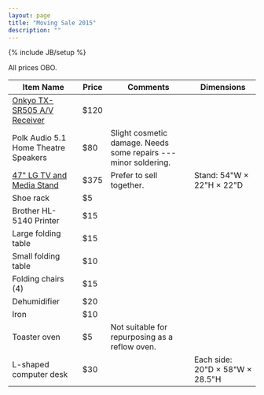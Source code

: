 ```yaml
---
layout: page
title: "Moving Sale 2015"
description: ""
---
```

{% include JB/setup %}

All prices OBO.

<table>
	<thead>
		<tr>
			<th>Item Name</th>
			<th>Price</th>
			<th>Comments</th>
			<th>Dimensions</th>
		</tr>
	</thead>
	<tbody>
		<tr>
			<td><a href="http://www.kijiji.ca/v-view-details.html?adId=1054110354">Onkyo TX-SR505 A/V Receiver</a></td>
			<td>$120</td>
			<td></td>
		</tr>
		<tr>
			<td>Polk Audio 5.1 Home Theatre Speakers</td>
			<td>$80</td>
			<td>Slight cosmetic damage. Needs some repairs --- minor soldering.</td>
		</tr>
		<tr>
			<td><a href="http://www.kijiji.ca/v-view-details.html?adId=1054098885">47" LG TV and Media Stand</a></td>
			<td>$375</td>
			<td>Prefer to sell together.</td>
			<td>Stand: 54"W &times; 22"H &times; 22"D</td>
		</tr>
		<tr>
			<td>Shoe rack</td>
			<td>$5</td>
		</tr>
		<tr>
			<td>Brother HL-5140 Printer</td>
			<td>$15</td>
		</tr>
		<tr>
			<td>Large folding table</td>
			<td>$15</td>
		</tr>
		<tr>
			<td>Small folding table</td>
			<td>$10</td>
		</tr>
		<tr>
			<td>Folding chairs (4)</td>
			<td>$15</td>
		</tr>
		<tr>
			<td>Dehumidifier</td>
			<td>$20</td>
		</tr>
		<tr>
			<td>Iron</td>
			<td>$10</td>
		</tr>
		<tr>
			<td>Toaster oven</td>
			<td>$5</td>
			<td>Not suitable for repurposing as a reflow oven.</td>
		</tr>
		<tr>
			<td>L-shaped computer desk</td>
			<td>$30</td>
			<td></td>
			<td>Each side: 20"D &times; 58"W &times; 28.5"H</td>
		</tr>
	</tbody>
</table>